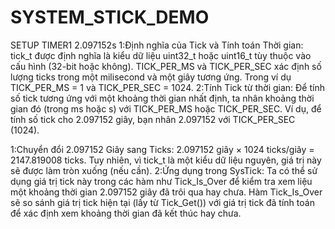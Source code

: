 # SYSTEM_STICK_DEMO
SETUP TIMER1 2.097152s
1:Định nghĩa của Tick và Tính toán Thời gian:
tick_t được định nghĩa là kiểu dữ liệu uint32_t hoặc uint16_t tùy thuộc vào cấu hình (32-bit hoặc không).
TICK_PER_MS và TICK_PER_SEC xác định số lượng ticks trong một milisecond và một giây tương ứng. Trong ví dụ TICK_PER_MS = 1 và TICK_PER_SEC = 1024.
2:Tính Tick từ thời gian: 
Để tính số tick tương ứng với một khoảng thời gian nhất định, ta nhân khoảng thời gian đó (trong ms hoặc s) với TICK_PER_MS hoặc TICK_PER_SEC.
Ví dụ, để tính số tick cho 2.097152 giây, bạn nhân 2.097152 với TICK_PER_SEC (1024).

1:Chuyển đổi 2.097152 Giây sang Ticks:
2.097152 giây × 1024 ticks/giây = 2147.819008 ticks.
Tuy nhiên, vì tick_t là một kiểu dữ liệu nguyên, giá trị này sẽ được làm tròn xuống (nếu cần).
2:Ứng dụng trong SysTick:
Ta có thể sử dụng giá trị tick này trong các hàm như Tick_Is_Over để kiểm tra xem liệu một khoảng thời gian 2.097152 giây đã trôi qua hay chưa.
Hàm Tick_Is_Over sẽ so sánh giá trị tick hiện tại (lấy từ Tick_Get()) với giá trị tick đã tính toán để xác định xem khoảng thời gian đã kết thúc hay chưa.
